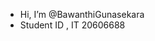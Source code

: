 - Hi, I’m @BawanthiGunasekara
- Student ID , IT 20606688


<!---
BawanthiGunasekara/BawanthiGunasekara is a ✨ special ✨ repository because its `README.md` (this file) appears on your GitHub profile.
You can click the Preview link to take a look at your changes.
--->
